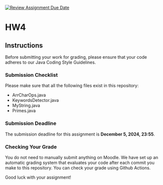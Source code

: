 [![Review Assignment Due Date](https://classroom.github.com/assets/deadline-readme-button-22041afd0340ce965d47ae6ef1cefeee28c7c493a6346c4f15d667ab976d596c.svg)](https://classroom.github.com/a/F95TwNbM)
# HW4

## Instructions

Before submitting your work for grading, please ensure that your code adheres to our Java Coding Style Guidelines.

### Submission Checklist

Please make sure that all the following files exist in this repository:

- ArrCharOps.java
- KeywordsDetector.java
- MyString.java
- Primes.java

### Submission Deadline

The submission deadline for this assignment is **December 5, 2024, 23:55**.

### Checking Your Grade

You do not need to manually submit anything on Moodle. 
We have set up an automatic grading system that evaluates your code after each commit you make to this repository. 
You can check your grade using Github Actions.

Good luck with your assignment!
